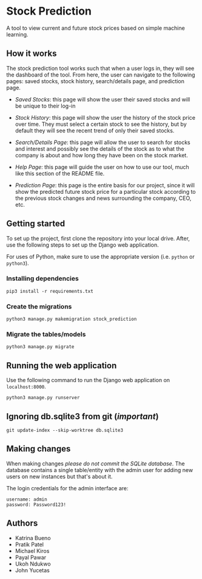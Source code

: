 # Stock Prediction
A tool to view current and future stock prices based on simple
machine learning.

## How it works
The stock prediction tool works such that when a user logs in, they
will see the dashboard of the tool. From here, the user can navigate
to the following pages: saved stocks, stock history, search/details
page, and prediction page.

* *Saved Stocks*: this page will show the user their saved stocks and
will be unique to their log-in

* *Stock History*: this page will show the user the history of the stock
price over time. They must select a certain stock to see the history,
but by default they will see the recent trend of only their saved
stocks.

* *Search/Details Page*: this page will allow the user to search for
stocks and interest and possibly see the details of the stock as
to what the company is about and how long they have been on the
stock market.

* *Help Page*: this page will guide the user on how to use our tool,
much like this section of the README file.

* *Prediction Page*: this page is the entire basis for our project,
since it will show the predicted future stock price for a particular
stock according to the previous stock changes and news surrounding
the company, CEO, etc.

## Getting started
To set up the project, first clone the repository into your
local drive. After, use the following steps to set up the
Django web application.

For uses of Python, make sure to use the appropriate version
(i.e. `python` or `python3`).

### Installing dependencies
```shell script
pip3 install -r requirements.txt
```

### Create the migrations
```shell script
python3 manage.py makemigration stock_prediction
```

### Migrate the tables/models
```shell script
python3 manage.py migrate
```

## Running the web application
Use the following command to run the Django web application
on `localhost:8000`.

```shell script
python3 manage.py runserver
```

## Ignoring db.sqlite3 from git (*important*)
```shell script
git update-index --skip-worktree db.sqlite3
```

## Making changes
When making changes *please do not commit the SQLite database*. The
database contains a single table/entity with the admin user for
adding new users on new instances but that's about it.

The login credentials for the admin interface are:

```
username: admin
password: Password123!
```

## Authors
* Katrina Bueno
* Pratik Patel
* Michael Kiros
* Payal Pawar
* Ukoh Ndukwo
* John Yucetas
